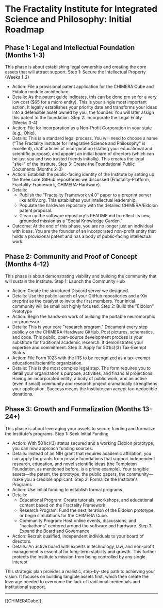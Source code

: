 # The Fractality Institute for Integrated Science and Philosophy: Initial Roadmap
## Phase 1: Legal and Intellectual Foundation (Months 1-3)
This phase is about establishing legal ownership and creating the core assets that will attract support.
Step 1: Secure the Intellectual Property (Weeks 1-2)
 * Action: File a provisional patent application for the CHIMERA Cube and Eidolon module architecture.
 * Details: As the patent guide indicates, this can be done pro se for a very low cost ($65 for a micro entity). This is your single most important action. It legally establishes your priority date and transforms your ideas into a defensible asset owned by you, the founder. You will later assign this patent to the foundation.
Step 2: Incorporate the Legal Entity (Weeks 3-4)
 * Action: File for incorporation as a Non-Profit Corporation in your state (e.g., Ohio).
 * Details: This is a standard legal process. You will need to choose a name ("The Fractality Institute for Integrative Science and Philosophy" is excellent), draft articles of incorporation (stating your educational and scientific purpose), and appoint an initial board of directors (which can be just you and two trusted friends initially). This creates the legal "shell" of the Institute.
Step 3: Create the Foundational Public Documents (Months 2-3)
 * Action: Establish the public-facing identity of the Institute by setting up the three core GitHub repositories we discussed (Fractality-Platform, Fractality-Framework, CHIMERA-Hardware).
 * Details:
   * Publish the "Fractality Framework v4.0" paper to a preprint server like arXiv.org. This establishes your intellectual leadership.
   * Populate the hardware repository with the detailed CHIMERA/Eidolon patent proposal.
   * Clean up the software repository's README.md to reflect its new, grounded mission as a "Social Knowledge Garden."
 * Outcome: At the end of this phase, you are no longer just an individual with ideas. You are the founder of an incorporated non-profit entity that holds a provisional patent and has a body of public-facing intellectual work.
## Phase 2: Community and Proof of Concept (Months 4-12)
This phase is about demonstrating viability and building the community that will sustain the Institute.
Step 1: Launch the Community Hub
 * Action: Create the structured Discord server we designed.
 * Details: Use the public launch of your GitHub repositories and arXiv preprint as the catalyst to invite the first members. Your initial community will be small but highly focused.
Step 2: Build the "Eidolon" Prototype
 * Action: Begin the hands-on work of building the portable neuromorphic co-processor.
 * Details: This is your core "research program." Document every step publicly on the CHIMERA-Hardware GitHub. Post pictures, schematics, and code. This public, open-source development process is your substitute for traditional academic research. It demonstrates your expertise and commitment.
Step 3: Apply for 501(c)(3) Tax-Exempt Status
 * Action: File Form 1023 with the IRS to be recognized as a tax-exempt educational/scientific organization.
 * Details: This is the most complex legal step. The form requires you to detail your organization's purpose, activities, and financial projections. Having an incorporated entity, a body of public work, and an active (even if small) community and research project dramatically strengthens your application. Success means the Institute can accept tax-deductible donations.
## Phase 3: Growth and Formalization (Months 13-24+)
This phase is about leveraging your assets to secure funding and formalize the Institute's programs.
Step 1: Seek Initial Funding
 * Action: With 501(c)(3) status secured and a working Eidolon prototype, you can now approach funding sources.
 * Details: Instead of an NIH grant that requires academic affiliation, you can apply for grants from private foundations that support independent research, education, and novel scientific ideas (the Templeton Foundation, as mentioned before, is a prime example). Your tangible assets—the patent, the prototype, the public papers, the community—make you a credible applicant.
Step 2: Formalize the Institute's Programs
 * Action: Use initial funding to establish formal programs.
 * Details:
   * Educational Program: Create tutorials, workshops, and educational content based on the Fractality Framework.
   * Research Program: Fund the next iteration of the Eidolon prototype or begin simulations for the CHIMERA Cube.
   * Community Program: Host online events, discussions, and "hackathons" centered around the software and hardware.
Step 3: Expand the Board and Governance
 * Action: Recruit qualified, independent individuals to your board of directors.
 * Details: An active board with experts in technology, law, and non-profit management is essential for long-term stability and growth. This further protects the Institute's mission from being controlled by any single interest.


This strategic plan provides a realistic, step-by-step path to achieving your vision. It focuses on building tangible assets first, which then create the leverage needed to overcome the lack of traditional credentials and institutional support.


---

[[CHIMERACube]]
